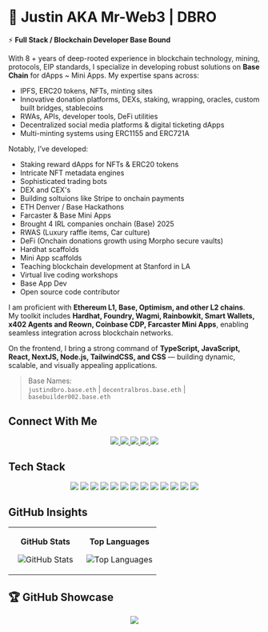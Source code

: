# 👋 Justin AKA Mr-Web3 | DBRO 

⚡ **Full Stack / Blockchain Developer Base Bound**  

With 8 + years of deep-rooted experience in blockchain technology, mining, protocols, EIP standards, I specialize in developing robust solutions on **Base  Chain** for dApps ~ Mini Apps. My expertise spans across:  

- IPFS, ERC20 tokens, NFTs, minting sites  
- Innovative donation platforms, DEXs, staking, wrapping, oracles, custom built bridges, stablecoins  
- RWAs, APIs, developer tools, DeFi utilities  
- Decentralized social media platforms & digital ticketing dApps  
- Multi-minting systems using ERC1155 and ERC721A  

Notably, I’ve developed:  
- Staking reward dApps for NFTs & ERC20 tokens  
- Intricate NFT metadata engines  
- Sophisticated trading bots
- DEX and CEX's
- Building soltuions like Stripe to onchain payments
- ETH Denver / Base Hackathons
- Farcaster & Base Mini Apps
- Brought 4 IRL companies onchain (Base) 2025
- RWAS (Luxury raffle items, Car culture)
- DeFi (Onchain donations growth using Morpho secure vaults)
- Hardhat scaffolds
- Mini App scaffolds
- Teaching blockchain development at Stanford in LA
- Virtual live coding workshops
- Base App Dev
- Open source code contributor

I am proficient with **Ethereum L1, Base, Optimism, and other L2 chains**.  
My toolkit includes **Hardhat, Foundry, Wagmi, Rainbowkit, Smart Wallets, x402 Agents and Reown, Coinbase CDP, Farcaster Mini Apps**, enabling seamless integration across blockchain networks.  

On the frontend, I bring a strong command of **TypeScript, JavaScript, React, NextJS, Node.js, TailwindCSS, and CSS** — building dynamic, scalable, and visually appealing applications.  

>  Base Names:  
> `justindbro.base.eth` | `decentralbros.base.eth`  | `basebuilder002.base.eth`

## Connect With Me
<p align="center">
  <a href="https://x.com/DecentralBros_">
    <img src="https://img.shields.io/badge/Twitter-000000?style=for-the-badge&logo=x&logoColor=00FF00" />
  </a>
  <a href="https://www.decentralbros.io">
    <img src="https://img.shields.io/badge/Company_Site-000000?style=for-the-badge&logo=google-chrome&logoColor=00FF00" />
  </a>
  <a href="https://justin.dbro.dev">
    <img src="https://img.shields.io/badge/Portfolio-000000?style=for-the-badge&logo=codesandbox&logoColor=00FF00" />
  </a>
  <a href="https://app.talentprotocol.com/86d05e12-eaf9-463b-bfab-c9134ff5fdc4">
    <img src="https://img.shields.io/badge/Talent_Protocol-000000?style=for-the-badge&logo=hackaday&logoColor=00FF00" />
  </a>
  <a href="https://farcaster.xyz/decentralbros">
    <img src="https://img.shields.io/badge/Farcaster-000000?style=for-the-badge&logo=farcaster&logoColor=00FF00" />
  </a>
</p>


## Tech Stack  

<p align="center">
  <img src="https://img.shields.io/badge/Solidity-000000?style=for-the-badge&logo=solidity&logoColor=00FF00" />
  <img src="https://img.shields.io/badge/Foundry-000000?style=for-the-badge&logo=foundry&logoColor=00FF00" />
  <img src="https://img.shields.io/badge/Hardhat-000000?style=for-the-badge&logo=hardhat&logoColor=00FF00" />
  <img src="https://img.shields.io/badge/React-000000?style=for-the-badge&logo=react&logoColor=00FF00" />
  <img src="https://img.shields.io/badge/Next.js-000000?style=for-the-badge&logo=nextdotjs&logoColor=00FF00" />
  <img src="https://img.shields.io/badge/Vite-000000?style=for-the-badge&logo=vite&logoColor=00FF00" />
  <img src="https://img.shields.io/badge/NestJS-000000?style=for-the-badge&logo=nestjs&logoColor=00FF00" />
  <img src="https://img.shields.io/badge/JavaScript-000000?style=for-the-badge&logo=javascript&logoColor=00FF00" />
  <img src="https://img.shields.io/badge/TypeScript-000000?style=for-the-badge&logo=typescript&logoColor=00FF00" />
  <img src="https://img.shields.io/badge/Node.js-000000?style=for-the-badge&logo=node-dot-js&logoColor=00FF00" />
  <img src="https://img.shields.io/badge/TailwindCSS-000000?style=for-the-badge&logo=tailwind-css&logoColor=00FF00" />
  <img src="https://img.shields.io/badge/MongoDB-000000?style=for-the-badge&logo=mongodb&logoColor=00FF00" />
  <img src="https://img.shields.io/badge/IPFS-000000?style=for-the-badge&logo=ipfs&logoColor=00FF00" />
</p>


## GitHub Insights  

<table align="center">
<tr>
<td align="center" width="50%">
  
**GitHub Stats**  
   
![GitHub Stats](https://github-readme-stats.vercel.app/api?username=Mr-Web3&show_icons=true&theme=chartreuse-dark&icon_color=00FF00&title_color=00FF00&text_color=FFFFFF&bg_color=000000)  

</td>
<td align="center" width="50%">
  
**Top Languages**  

![Top Languages](https://github-readme-stats.vercel.app/api/top-langs/?username=Mr-Web3&layout=compact&theme=chartreuse-dark&title_color=00FF00&text_color=FFFFFF&bg_color=000000)  

</td>
</tr>
</table>  

## 🏆 GitHub Showcase  

<p align="center">
  <img src="https://github-profile-trophy.vercel.app/?username=mr-web3&theme=matrix&margin-w=15&margin-h=15&no-bg=true&no-frame=true&row=1&column=6" />
</p>
